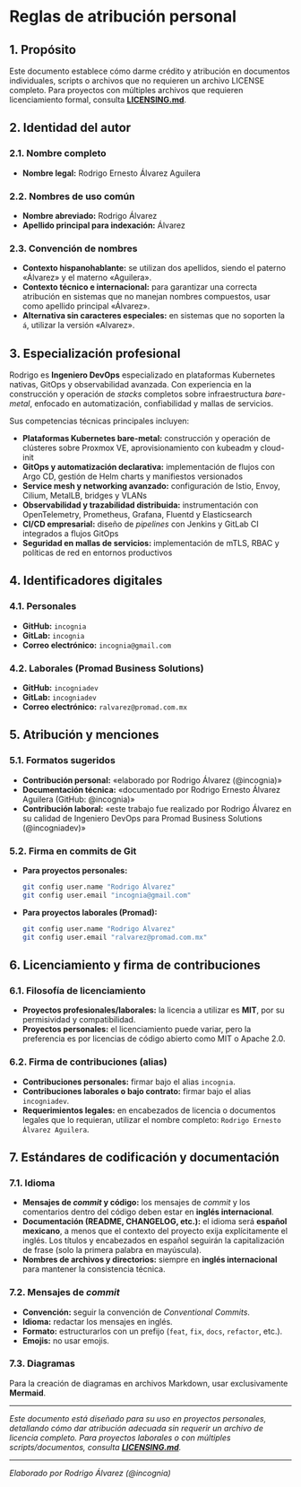 # Reglas de atribución personal

## 1. Propósito

Este documento establece cómo darme crédito y atribución en documentos individuales, scripts o archivos que no requieren un archivo LICENSE completo. Para proyectos con múltiples archivos que requieren licenciamiento formal, consulta **[LICENSING.md](./LICENSING.md)**.

## 2. Identidad del autor

### 2.1. Nombre completo
- **Nombre legal:** Rodrigo Ernesto Álvarez Aguilera

### 2.2. Nombres de uso común
- **Nombre abreviado:** Rodrigo Álvarez
- **Apellido principal para indexación:** Álvarez

### 2.3. Convención de nombres
- **Contexto hispanohablante:** se utilizan dos apellidos, siendo el paterno «Álvarez» y el materno «Aguilera».
- **Contexto técnico e internacional:** para garantizar una correcta atribución en sistemas que no manejan nombres compuestos, usar como apellido principal «Álvarez».
- **Alternativa sin caracteres especiales:** en sistemas que no soporten la `á`, utilizar la versión «Alvarez».

## 3. Especialización profesional

Rodrigo es **Ingeniero DevOps** especializado en plataformas Kubernetes nativas, GitOps y observabilidad avanzada. Con experiencia en la construcción y operación de *stacks* completos sobre infraestructura *bare-metal*, enfocado en automatización, confiabilidad y mallas de servicios.

Sus competencias técnicas principales incluyen:

- **Plataformas Kubernetes bare-metal:** construcción y operación de clústeres sobre Proxmox VE, aprovisionamiento con kubeadm y cloud-init
- **GitOps y automatización declarativa:** implementación de flujos con Argo CD, gestión de Helm charts y manifiestos versionados
- **Service mesh y networking avanzado:** configuración de Istio, Envoy, Cilium, MetalLB, bridges y VLANs
- **Observabilidad y trazabilidad distribuida:** instrumentación con OpenTelemetry, Prometheus, Grafana, Fluentd y Elasticsearch
- **CI/CD empresarial:** diseño de *pipelines* con Jenkins y GitLab CI integrados a flujos GitOps
- **Seguridad en mallas de servicios:** implementación de mTLS, RBAC y políticas de red en entornos productivos

## 4. Identificadores digitales

### 4.1. Personales
- **GitHub:** `incognia`
- **GitLab:** `incognia`
- **Correo electrónico:** `incognia@gmail.com`

### 4.2. Laborales (Promad Business Solutions)
- **GitHub:** `incogniadev`
- **GitLab:** `incogniadev`
- **Correo electrónico:** `ralvarez@promad.com.mx`

## 5. Atribución y menciones

### 5.1. Formatos sugeridos
- **Contribución personal:** «elaborado por Rodrigo Álvarez (@incognia)»
- **Documentación técnica:** «documentado por Rodrigo Ernesto Álvarez Aguilera (GitHub: @incognia)»
- **Contribución laboral:** «este trabajo fue realizado por Rodrigo Álvarez en su calidad de Ingeniero DevOps para Promad Business Solutions (@incogniadev)»

### 5.2. Firma en commits de Git
- **Para proyectos personales:**
  ```bash
  git config user.name "Rodrigo Álvarez"
  git config user.email "incognia@gmail.com"
  ```
- **Para proyectos laborales (Promad):**
  ```bash
  git config user.name "Rodrigo Álvarez"
  git config user.email "ralvarez@promad.com.mx"
  ```

## 6. Licenciamiento y firma de contribuciones

### 6.1. Filosofía de licenciamiento
- **Proyectos profesionales/laborales:** la licencia a utilizar es **MIT**, por su permisividad y compatibilidad.
- **Proyectos personales:** el licenciamiento puede variar, pero la preferencia es por licencias de código abierto como MIT o Apache 2.0.

### 6.2. Firma de contribuciones (alias)
- **Contribuciones personales:** firmar bajo el alias `incognia`.
- **Contribuciones laborales o bajo contrato:** firmar bajo el alias `incogniadev`.
- **Requerimientos legales:** en encabezados de licencia o documentos legales que lo requieran, utilizar el nombre completo: `Rodrigo Ernesto Álvarez Aguilera`.

## 7. Estándares de codificación y documentación

### 7.1. Idioma
- **Mensajes de *commit* y código:** los mensajes de *commit* y los comentarios dentro del código deben estar en **inglés internacional**.
- **Documentación (README, CHANGELOG, etc.):** el idioma será **español mexicano**, a menos que el contexto del proyecto exija explícitamente el inglés. Los títulos y encabezados en español seguirán la capitalización de frase (solo la primera palabra en mayúscula).
- **Nombres de archivos y directorios:** siempre en **inglés internacional** para mantener la consistencia técnica.

### 7.2. Mensajes de *commit*
- **Convención:** seguir la convención de *Conventional Commits*.
- **Idioma:** redactar los mensajes en inglés.
- **Formato:** estructurarlos con un prefijo (`feat`, `fix`, `docs`, `refactor`, etc.).
- **Emojis:** no usar emojis.

### 7.3. Diagramas
Para la creación de diagramas en archivos Markdown, usar exclusivamente **Mermaid**.

---

*Este documento está diseñado para su uso en proyectos personales, detallando cómo dar atribución adecuada sin requerir un archivo de licencia completo. Para proyectos laborales o con múltiples scripts/documentos, consulta **[LICENSING.md](./LICENSING.md)**.*

---

*Elaborado por Rodrigo Álvarez (@incognia)*
